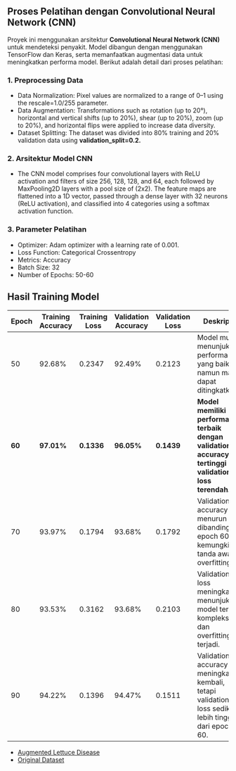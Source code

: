 
## Proses Pelatihan dengan Convolutional Neural Network (CNN)

Proyek ini menggunakan arsitektur **Convolutional Neural Network (CNN)** untuk mendeteksi penyakit. Model dibangun dengan menggunakan TensorFlow dan Keras, serta memanfaatkan augmentasi data untuk meningkatkan performa model. Berikut adalah detail dari proses pelatihan:

### 1. **Preprocessing Data**
- Data Normalization: Pixel values are normalized to a range of 0–1 using the rescale=1.0/255 parameter.
- Data Augmentation: Transformations such as rotation (up to 20°), horizontal and vertical shifts (up to 20%), shear (up to 20%), zoom (up to 20%), and horizontal flips were applied to increase data diversity.
- Dataset Splitting: The dataset was divided into 80% training and 20% validation data using **validation_split=0.2.**

### 2. **Arsitektur Model CNN**

- The CNN model comprises four convolutional layers with ReLU activation and filters of size 256, 128, 128, and 64, each followed by MaxPooling2D layers with a pool size of (2x2). The feature maps are flattened into a 1D vector, passed through a dense layer with 32 neurons (ReLU activation), and classified into 4 categories using a softmax activation function.  


### 3. **Parameter Pelatihan**
- Optimizer: Adam optimizer with a learning rate of 0.001.
- Loss Function: Categorical Crossentropy
- Metrics: Accuracy
- Batch Size: 32
- Number of Epochs: 50-60
## Hasil Training Model

| **Epoch** | **Training Accuracy** | **Training Loss** | **Validation Accuracy** | **Validation Loss** | **Deskripsi**                                      |
|-----------|------------------------|-------------------|--------------------------|---------------------|---------------------------------------------------|
| 50        | 92.68%                | 0.2347            | 92.49%                  | 0.2123              | Model mulai menunjukkan performa yang baik, namun masih dapat ditingkatkan.              |
| **60**        | **97.01%**                | **0.1336**            | **96.05%**                  | **0.1439**              | **Model memiliki performa terbaik dengan validation accuracy tertinggi dan validation loss terendah.** |
| 70        | 93.97%                | 0.1794            | 93.68%                  | 0.1792              | Validation accuracy menurun dibanding epoch 60, kemungkinan tanda awal overfitting.      |
| 80        | 93.53%                | 0.3162            | 93.68%                  | 0.2103              | Validation loss meningkat, menunjukkan model terlalu kompleks dan overfitting terjadi.   |
| 90        | 94.22%                | 0.1396            | 94.47%                  | 0.1511              | Validation accuracy meningkat kembali, tetapi validation loss sedikit lebih tinggi dari epoch 60. |

* [Augmented Lettuce Disease](https://drive.google.com/drive/folders/1bhB271ddAAcfuHirvlMnS0ssrSFt3MN8?usp=sharing)
* [Original Dataset](https://www.kaggle.com/datasets/ashishjstar/lettuce-diseases)
